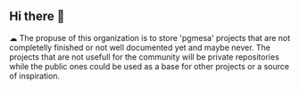 ## Hi there 👋

☁ The propuse of this organization is to store 'pgmesa' projects that are not completelly finished or not well documented yet and maybe never. 
The projects that are not usefull for the community will be private repositories while the public ones could be used as a base for other projects or a source of inspiration.
<!--

**Here are some ideas to get you started:**

🙋‍♀️ A short introduction - what is your organization all about?
🌈 Contribution guidelines - how can the community get involved?
👩‍💻 Useful resources - where can the community find your docs? Is there anything else the community should know?
🍿 Fun facts - what does your team eat for breakfast?
🧙 Remember, you can do mighty things with the power of [Markdown](https://docs.github.com/github/writing-on-github/getting-started-with-writing-and-formatting-on-github/basic-writing-and-formatting-syntax)
-->
